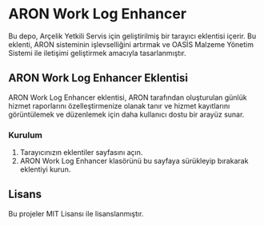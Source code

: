 # ARON Work Log Enhancer

Bu depo, Arçelik Yetkili Servis için geliştirilmiş bir tarayıcı eklentisi içerir. Bu eklenti, ARON sisteminin işlevselliğini artırmak ve OASİS Malzeme Yönetim Sistemi ile iletişimi geliştirmek amacıyla tasarlanmıştır.


## ARON Work Log Enhancer Eklentisi

ARON Work Log Enhancer eklentisi, ARON tarafından oluşturulan günlük hizmet raporlarını özelleştirmenize olanak tanır ve hizmet kayıtlarını görüntülemek ve düzenlemek için daha kullanıcı dostu bir arayüz sunar.


### Kurulum

1. Tarayıcınızın eklentiler sayfasını açın.
2. ARON Work Log Enhancer klasörünü bu sayfaya sürükleyip bırakarak eklentiyi kurun.


## Lisans

Bu projeler MIT Lisansı ile lisanslanmıştır.
